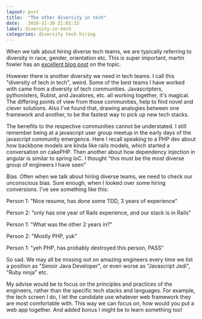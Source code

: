 ```yaml
---
layout: post
title:  "The other diversity in tech"
date:   2016-11-30 21:01:15
label: diversity-in-tech
categories: diversity tech hiring
---
```



When we talk about hiring diverse tech teams, we are typically referring to diversity in race, gender, orientation etc.
This is super important, martin fowler has an [excellent blog post](http://martinfowler.com/bliki/DiversityMediocrityIllusion.html) on the topic. 

However there is another diversity we need in tech teams. I call this "diversity of tech in tech", weird.
Some of the best teams I have worked with came from a diversity of tech communities. 
Javascripters, pythonisters, Rubist, and Javalores, etc. all working together, it's magical. 
The differing points of view from those communities, help to find novel and clever solutions. 
Also I've found that, drawing analogies between one framework and another, to be the fastest way to pick up new tech stacks.

The benefits to the respective communities cannot be understated. 
I still remember being at a javascript user group meetup in the early days of the javascript community emergence.
Here I recall speaking to a PHP dev about how backbone models are kinda like rails models, which started a conversation on cakePHP.
Then another about how dependency injection in angular is similar to spring IoC.
I thought "this must be the most diverse group of engineers I have seen" 


Bias. Often when we talk about hiring diverse teams, we need to check our unconscious bias. 
Sure enough, when I looked over some hiring conversions. I've see something like this:

Person 1: "Nice resume, has done some TDD, 3 years of experience"

Person 2: "only has one year of Rails experience, and our stack is in Rails"

Person 1: "What was the other 2 years in?"

Person 2: "Mostly PHP, yuk"

Person 1: "yeh PHP, has probably destroyed this person, PASS" 

So sad. We may all be missing out on amazing engineers every time we list a position as "Senoir Java Developer", 
or even worse as "Javascript Jedi", "Ruby ninja" etc. 

My advise would be to focus on the principles and practices of the engineers, 
rather than the specific tech stacks and languages. 
For example, the tech screen I do, I let the candidate use whatever web framework they are most comfortable with.
This way we can focus on, how would you put a web app together. And added bonus I might be to learn something too!


